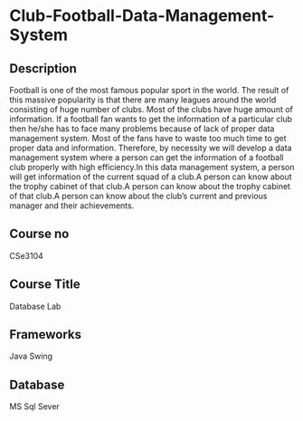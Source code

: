 # Club-Football-Data-Management-System

## Description 
Football is one of the most famous popular sport in the world. The result of this massive popularity is that there are many leagues around the world consisting of huge number of clubs. Most of the clubs have huge amount of information. If a football fan wants to get the information of a particular club then he/she has to face many problems because of lack of proper data management system. Most of the fans have to waste too much time to get proper data and information. Therefore, by necessity we will develop a data management system where a person can get the information of a football club properly with high efficiency.In this data management system, a person will get information of the current squad of a club.A person can know about the trophy cabinet of that club.A person can know about the trophy cabinet of that club.A person can know about the club’s current and previous manager and their achievements.

## Course no
CSe3104

## Course Title
Database Lab

## Frameworks
Java Swing

## Database
MS Sql Sever
